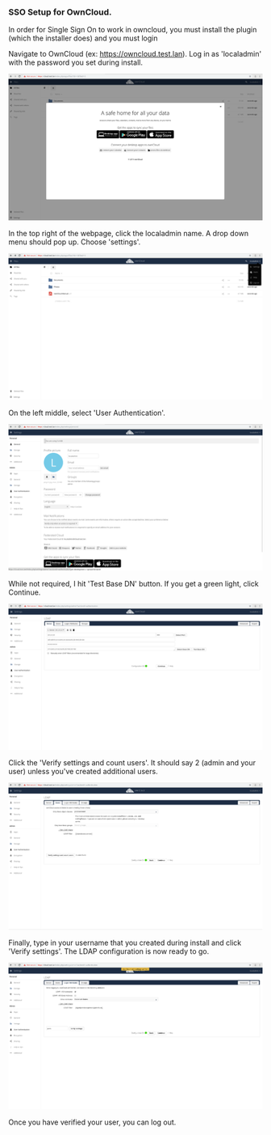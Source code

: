 ### SSO Setup for OwnCloud.

In order for Single Sign On to work in owncloud, you must install the plugin (which the installer does) and you must login

Navigate to OwnCloud (ex: https://owncloud.test.lan). Log in as 'localadmin' with the password you set during install.

![Login Screen](../assets/owncloud/owncloud1.png)

In the top right of the webpage, click the localadmin name. A drop down menu should pop up. Choose 'settings'.

![Login Screen](../assets/owncloud/owncloud2.png)

On the left middle, select 'User Authentication'.

![Login Screen](../assets/owncloud/owncloud3.png)

While not required, I hit 'Test Base DN' button. If you get a green light, click Continue.

![Login Screen](../assets/owncloud/owncloud4.png)

Click the 'Verify settings and count users'. It should say 2 (admin and your user) unless you've created additional users.

![Login Screen](../assets/owncloud/owncloud5.png)

Finally, type in your username that you created during install and click 'Verify settings'. The LDAP configuration is now ready to go.

![Login Screen](../assets/owncloud/owncloud6.png)

Once you have verified your user, you can log out.
